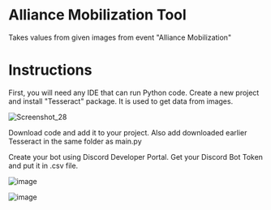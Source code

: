# Alliance Mobilization Tool

Takes values from given images from event "Alliance Mobilization"

# Instructions

First, you will need any IDE that can run Python code. Create a new project and install "Tesseract" package. It is used to get data from images.

![Screenshot_28](https://github.com/user-attachments/assets/d552cecd-e203-4c5f-85e0-21c44ff92533)

Download code and add it to your project. Also add downloaded earlier Tesseract in the same folder as main.py

Create your bot using Discord Developer Portal. Get your Discord Bot Token and put it in .csv file.

![image](https://github.com/user-attachments/assets/9f3b2f0d-dc96-454b-bbcc-b3a54b886936)

![image](https://github.com/user-attachments/assets/642919a4-ed36-4745-8c36-df5afc9e2e20)
